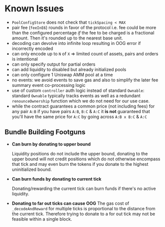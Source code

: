 # Known Issues
- `PoolConfigStore` does not check that `tickSpacing < MAX`
- pair fee (`feeInE6`) rounds in favor of the protocol i.e. fee could be more than the configured
percentage *if* the fee to be charged is a fractional amount. Then it's rounded up to the nearest
base unit.
- decoding can devolve into infinite loop resulting in OOG error if incorrectly encoded
- can only encode up to `N` of `X` => limited count of assets, pairs and orders is intentional 
- can only specify output for partial orders
- can add liquidity to disabled but already initialized pools
- can only configure 1 Uniswap AMM pool at a time
- no events: we avoid events to save gas and also to simplify the later fee summary event
co-processing logic
- use of custom `controller` auth logic instead of standard `Ownable`: standard `Ownable` typically
  tracks events as well as a redundant `renounceOwnership` function which we do not need for our use
  case.
- while the contract guarantees a common price (not including fees) for any pair `A:B` if you have
pairs `A:B`, `B:C` & `A:C` it **is not** guaranteed that you'll have the same price for `A:C` by
going across `A:B x B:C` & `A:C`

## Bundle Building Footguns
- **Can burn by donating to upper bound**

    Liquidity positions do not include the upper bound, donating to the upper bound will not credit
positions which do not otherwise encompass that tick and may even burn the tokens if you donate to
the highest uninitialized bound.
- **Can burn funds by donating to current tick**

    Donating/rewarding the current tick can burn funds if there's no active liquidity.
- **Donating to far out ticks can cause OOG**
    The gas cost of `_decodeAndReward` for multiple ticks is proportional to the distance from the
current tick. Therefore trying to donate to a for out tick may not be feasible within a single
block.
